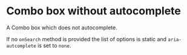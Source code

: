 # Combo box without autocomplete

A Combo box which does not autocomplete.

If no `onSearch` method is provided the list of options is static and `aria-autcomplete` is set to `none`.
